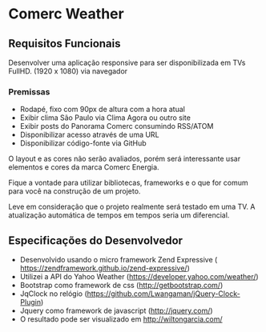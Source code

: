 # Comerc Weather

## Requisitos Funcionais
Desenvolver uma aplicação responsive para ser disponibilizada em TVs FullHD. (1920 x 1080) via navegador

### Premissas
- Rodapé, fixo com 90px de altura com a hora atual
- Exibir clima São Paulo via Clima Agora ou outro site
- Exibir posts do Panorama Comerc consumindo RSS/ATOM
- Disponibilizar acesso através de uma URL
- Disponibilizar código-fonte via GitHub 

O layout e as cores não serão avaliados, porém será interessante usar elementos e cores da marca Comerc Energia.

Fique a vontade para utilizar bibliotecas, frameworks e o que for comum para você na construção de um projeto.

Leve em consideração que o projeto realmente será testado em uma TV. A atualização automática de tempos em tempos seria um diferencial.

## Especificações do Desenvolvedor
- Desenvolvido usando o micro framework Zend Expressive ( https://zendframework.github.io/zend-expressive/)
- Utilizei a API do Yahoo  Weather (https://developer.yahoo.com/weather/)
- Bootstrap como framework de css (http://getbootstrap.com/)
- JqClock no relógio (https://github.com/Lwangaman/jQuery-Clock-Plugin)
- Jquery como framework de javascript (http://jquery.com/)
- O resultado pode ser visualizado em http://wiltongarcia.com/
